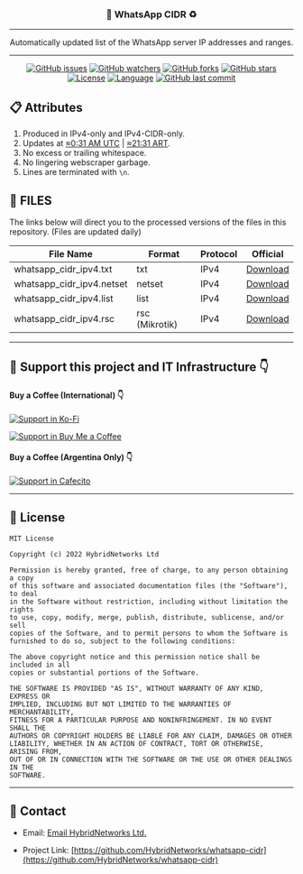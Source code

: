 <div align="center">
  <h3> 📜 WhatsApp CIDR ♻️ </h3>
  <hr>
  <p>Automatically updated list of the WhatsApp server IP addresses and ranges.</p>
  <hr>
</div>

<div align="center">
  
[![GitHub issues](https://img.shields.io/bitbucket/issues/HybridNetworks/whatsapp-cidr?style=for-the-badge)](https://github.com/HybridNetworks/whatsapp-cidr/issues)
[![GitHub watchers](https://img.shields.io/github/watchers/HybridNetworks/whatsapp-cidr?style=for-the-badge)](https://github.com/HybridNetworks/whatsapp-cidr/watchers)
[![GitHub forks](https://img.shields.io/github/forks/HybridNetworks/whatsapp-cidr?style=for-the-badge)](https://github.com/HybridNetworks/whatsapp-cidr/fork)
[![GitHub stars](https://img.shields.io/github/stars/HybridNetworks/whatsapp-cidr?style=for-the-badge)](https://github.com/HybridNetworks/whatsapp-cidr/stargazers)
[![License](https://img.shields.io/github/license/HybridNetworks/whatsapp-cidr?style=for-the-badge)](https://github.com/HybridNetworks/whatsapp-cidr/blob/main/LICENSE)
[![Language](https://img.shields.io/github/languages/top/HybridNetworks/whatsapp-cidr?style=for-the-badge)](https://github.com/HybridNetworks/whatsapp-cidr/search?l=python)
[![GitHub last commit](https://img.shields.io/github/last-commit/HybridNetworks/whatsapp-cidr?style=for-the-badge)](https://github.com/HybridNetworks/whatsapp-cidr/commits/main)

</div>

## 📋 Attributes

1. Produced in IPv4-only and IPv4-CIDR-only.
2. Updates at [≈0:31 AM UTC](https://24timezones.com/zona-horaria/utc) | [≈21:31 ART](https://24timezones.com/zona-horaria/art).
3. No excess or trailing whitespace.
4. No lingering webscraper garbage.
5. Lines are terminated with `\n`.

## 📜 FILES

The links below will direct you to the processed versions of the files in this repository. (Files are updated daily)

| File Name                  | Format  | Protocol | Official                                                                                                           |
| -------------------------- | ------- | -------- | ------------------------------------------------------------------------------------------------------------------ |
| whatsapp_cidr_ipv4.txt     | txt     | IPv4     | [Download](https://raw.githubusercontent.com/HybridNetworks/whatsapp-cidr/main/WhatsApp/whatsapp_cidr_ipv4.txt)    |
| whatsapp_cidr_ipv4.netset  | netset  | IPv4     | [Download](https://raw.githubusercontent.com/HybridNetworks/whatsapp-cidr/main/WhatsApp/whatsapp_cidr_ipv4.netset) |
| whatsapp_cidr_ipv4.list  | list  | IPv4     | [Download](https://raw.githubusercontent.com/HybridNetworks/whatsapp-cidr/main/WhatsApp/whatsapp_cidr_ipv4.list) |
| whatsapp_cidr_ipv4.rsc  | rsc (Mikrotik)  | IPv4     | [Download](https://raw.githubusercontent.com/HybridNetworks/whatsapp-cidr/main/WhatsApp/whatsapp_cidr_ipv4.rsc) |

---

## 💖 Support this project and IT Infrastructure :point_down:

#### Buy a Coffee (International) :point_down:

[![Support in Ko-Fi](https://img.shields.io/badge/Buy%20me%20a%20coffee-in%20Ko--Fi-ff5e5b?style=for-the-badge)](https://ko-fi.com/hybridnetworks)

[![Support in Buy Me a Coffee](https://img.shields.io/badge/Buy%20me%20a%20coffee-in%20BuyMeaCoffee-ffed00?style=for-the-badge)](https://www.buymeacoffee.com/hybridnetworks)

#### Buy a Coffee (Argentina Only) :point_down:

[![Support in Cafecito](https://img.shields.io/badge/Buy%20me%20a%20coffee-in%20Cafecito-a9c0f2?style=for-the-badge)](https://cafecito.app/hybridnetworks)

---

## 📝 License

```
MIT License

Copyright (c) 2022 HybridNetworks Ltd

Permission is hereby granted, free of charge, to any person obtaining a copy
of this software and associated documentation files (the "Software"), to deal
in the Software without restriction, including without limitation the rights
to use, copy, modify, merge, publish, distribute, sublicense, and/or sell
copies of the Software, and to permit persons to whom the Software is
furnished to do so, subject to the following conditions:

The above copyright notice and this permission notice shall be included in all
copies or substantial portions of the Software.

THE SOFTWARE IS PROVIDED "AS IS", WITHOUT WARRANTY OF ANY KIND, EXPRESS OR
IMPLIED, INCLUDING BUT NOT LIMITED TO THE WARRANTIES OF MERCHANTABILITY,
FITNESS FOR A PARTICULAR PURPOSE AND NONINFRINGEMENT. IN NO EVENT SHALL THE
AUTHORS OR COPYRIGHT HOLDERS BE LIABLE FOR ANY CLAIM, DAMAGES OR OTHER
LIABILITY, WHETHER IN AN ACTION OF CONTRACT, TORT OR OTHERWISE, ARISING FROM,
OUT OF OR IN CONNECTION WITH THE SOFTWARE OR THE USE OR OTHER DEALINGS IN THE
SOFTWARE.
```

---

## 📧 Contact

- Email: [Email HybridNetworks Ltd.](mailto:info@hybridnetworks.com.ar)

- Project Link: [https://github.com/HybridNetworks/whatsapp-cidr](https://github.com/HybridNetworks/whatsapp-cidr)
